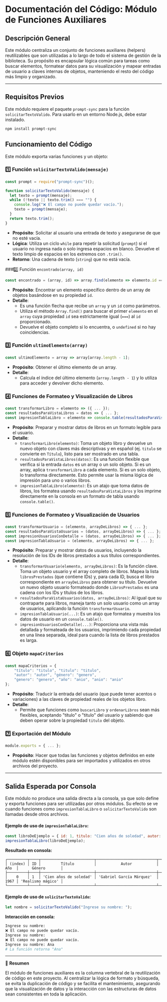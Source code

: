 # Documentación del Código: Módulo de Funciones Auxiliares

## Descripción General

Este módulo centraliza un conjunto de funciones auxiliares (helpers) reutilizables que son utilizadas a lo largo de todo el sistema de gestión de la biblioteca. Su propósito es encapsular lógica común para tareas como buscar elementos, formatear datos para su visualización y mapear entradas de usuario a claves internas de objetos, manteniendo el resto del código más limpio y organizado.

---
## Requisitos Previos

Este módulo requiere el paquete `prompt-sync` para la función `solicitarTextoValido`. Para usarlo en un entorno Node.js, debe estar instalado.

```bash
npm install prompt-sync
```

## Funcionamiento del Código

Este módulo exporta varias funciones y un objeto:

### 1️⃣ Función `solicitarTextoValido(mensaje)`
```js
const prompt = require("prompt-sync")();

function solicitarTextoValido(mensaje) {
  let texto = prompt(mensaje);
  while (!texto || texto.trim() === "") {
    console.log("❌ El campo no puede quedar vacío.");
    texto = prompt(mensaje);
  }
  return texto.trim();
}
```
*   **Propósito**: Solicitar al usuario una entrada de texto y asegurarse de que no esté vacía.
*   **Lógica**: Utiliza un ciclo `while` para repetir la solicitud (`prompt`) si el usuario no ingresa nada o solo ingresa espacios en blanco. Devuelve el texto limpio de espacios en los extremos con `.trim()`.
*   **Retorno**: Una cadena de texto (`string`) que no está vacía.


###2️⃣ Función `encontrado(array, id)`

```js
const encontrado = (array, id) => array.find(elemento => elemento.id === id);
```

*   **Propósito**: Encontrar un elemento específico dentro de un array de objetos basándose en su propiedad `id`.
*   **Detalle**:
    *   Es una función flecha que recibe un `array` y un `id` como parámetros.
    *   Utiliza el método `Array.find()` para buscar el primer `elemento` en el `array` cuya propiedad `id` sea estrictamente igual (`===`) al `id` proporcionado.
    *   Devuelve el objeto completo si lo encuentra, o `undefined` si no hay coincidencias.

### 3️⃣ Función `ultimoElemento(array)`

```js
const ultimoElemento = array => array[array.length - 1];
```

*   **Propósito**: Obtener el último elemento de un array.
*   **Detalle**:
    *   Calcula el índice del último elemento (`array.length - 1`) y lo utiliza para acceder y devolver dicho elemento.

### 4️⃣ Funciones de Formateo y Visualización de Libros

```js
const transformarLibro = elemento => ({ ... });
const resultadosParaVistaLibros = datos => { ... };
const impresionTablaLibro = elemento => console.table(resultadosParaVistaLibros(elemento));
```

*   **Propósito**: Preparar y mostrar datos de libros en un formato legible para el usuario.
*   **Detalle**:
    *   `transformarLibro(elemento)`: Toma un objeto libro y devuelve un nuevo objeto con claves más descriptivas y en español (ej. `titulo` se convierte en `Título`), listo para ser mostrado en una tabla.
    *   `resultadosParaVistaLibros(datos)`: Es una función flexible que verifica si la entrada `datos` es un array o un solo objeto. Si es un array, aplica `transformarLibro` a cada elemento. Si es un solo objeto, lo transforma directamente. Esto permite usar la misma lógica de impresión para uno o varios libros.
    *   `impresionTablaLibro(elemento)`: Es un atajo que toma datos de libros, los formatea usando `resultadosParaVistaLibros` y los imprime directamente en la consola en un formato de tabla usando `console.table()`.

### 5️⃣ Funciones de Formateo y Visualización de Usuarios

```js
const transformarUsuario = (elemento, arrayDeLibros) => { ... };
const resultadosParaVistaUsuarios = (datos, arrayDeLibros) => { ... };
const impresionUsuariosConDetalle = (datos, arrayDeLibros) => { ... };
const impresionTablaUsuario = (elemento, arrayDeLibros) => { ... };
```

*   **Propósito**: Preparar y mostrar datos de usuarios, incluyendo la resolución de los IDs de libros prestados a sus títulos correspondientes.
*   **Detalle**:
    *   `transformarUsuario(elemento, arrayDeLibros)`: Es la función clave. Toma un objeto usuario y el array completo de libros. Mapea la lista `librosPrestados` (que contiene IDs) y, para cada ID, busca el libro correspondiente en `arrayDeLibros` para obtener su título. Devuelve un nuevo objeto usuario formateado donde `LibrosPrestados` es una cadena con los IDs y títulos de los libros.
    *   `resultadosParaVistaUsuarios(datos, arrayDeLibros)`: Al igual que su contraparte para libros, maneja tanto un solo usuario como un array de usuarios, aplicando la función `transformarUsuario`.
    *   `impresionTablaUsuario(...)`: Es un atajo que formatea y muestra los datos de usuario en un `console.table()`.
    *   `impresionUsuariosConDetalle(...)`: Proporciona una vista más detallada y formateada de los usuarios, imprimiendo cada propiedad en una línea separada, ideal para cuando la lista de libros prestados es larga.

### 6️⃣ Objeto `mapaCriterios`

```js
const mapaCriterios = {
    "título": "titulo", "titulo": "titulo",
    "autor": "autor", "género": "genero",
    "genero": "genero", "año": "anio", "anio": "anio"
};
```

*   **Propósito**: Traducir la entrada del usuario (que puede tener acentos o variaciones) a las claves de propiedad reales de los objetos libro.
*   **Detalle**:
    *   Permite que funciones como `buscarLibro` y `ordenarLibros` sean más flexibles, aceptando "título" o "titulo" del usuario y sabiendo que deben operar sobre la propiedad `titulo` del objeto.

### 7️⃣ Exportación del Módulo

```js
module.exports = { ... };
```

*   **Propósito**: Hacer que todas las funciones y objetos definidos en este módulo estén disponibles para ser importados y utilizados en otros archivos del proyecto.

---

## Salida Esperada por Consola
Este módulo no produce una salida directa a la consola, ya que solo define y exporta funciones para ser utilizadas por otros módulos. Su efecto se ve cuando funciones como `impresionTablaLibro` o `solicitarTextoValido` son llamadas desde otros archivos.

#### Ejemplo de uso de `impresionTablaLibro`:
```js
const libroDeEjemplo = { id: 1, titulo: "Cien años de soledad", autor: "Gabriel García Márquez", anio: 1967, genero: "Realismo mágico" };
impresionTablaLibro(libroDeEjemplo);
```
**Resultado en consola:**
```
┌─────────┬────┬────────────────────────┬───────────────────────────┬──────┬───────────────────┐
│ (index) │ ID │         Título         │           Autor           │ Año  │      Género       │
├─────────┼────┼────────────────────────┼───────────────────────────┼──────┼───────────────────┤
│    0    │ 1  │ 'Cien años de soledad' │ 'Gabriel García Márquez'  │ 1967 │ 'Realismo mágico' │
└─────────┴────┴────────────────────────┴───────────────────────────┴──────┴───────────────────┘
```

#### Ejemplo de uso de `solicitarTextoValido`:
```js
let nombre = solicitarTextoValido("Ingrese su nombre: ");
```
**Interacción en consola:**
```bash
Ingrese su nombre: 
❌ El campo no puede quedar vacío.
Ingrese su nombre:    
❌ El campo no puede quedar vacío.
Ingrese su nombre: Ana
# La función retorna "Ana"
```

---

🏁 **Resumen**

El módulo de funciones auxiliares es la columna vertebral de la reutilización de código en este proyecto. Al centralizar la lógica de formato y búsqueda, se evita la duplicación de código y se facilita el mantenimiento, asegurando que la visualización de datos y la interacción con las estructuras de datos sean consistentes en toda la aplicación.


